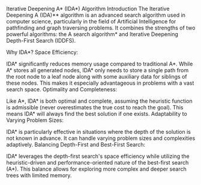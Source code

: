 Iterative Deepening A* (IDA*) Algorithm
Introduction
The Iterative Deepening A (IDA)** algorithm is an advanced search algorithm used in computer science, particularly in the field of Artificial Intelligence for pathfinding and graph traversing problems. It combines the strengths of two powerful algorithms: the A search algorithm* and Iterative Deepening Depth-First Search (IDDFS).

Why IDA*?
Space Efficiency:

IDA* significantly reduces memory usage compared to traditional A*. While A* stores all generated nodes, IDA* only needs to store a single path from the root node to a leaf node along with some auxiliary data for siblings of these nodes. This makes it especially advantageous in problems with a vast search space.
Optimality and Completeness:

Like A*, IDA* is both optimal and complete, assuming the heuristic function is admissible (never overestimates the true cost to reach the goal). This means IDA* will always find the best solution if one exists.
Adaptability to Varying Problem Sizes:

IDA* is particularly effective in situations where the depth of the solution is not known in advance. It can handle varying problem sizes and complexities adaptively.
Balancing Depth-First and Best-First Search:

IDA* leverages the depth-first search's space efficiency while utilizing the heuristic-driven and performance-oriented nature of the best-first search (A*). This balance allows for exploring more complex and deeper search trees with limited memory.
